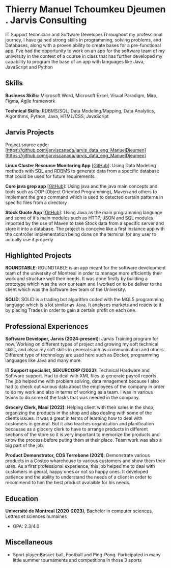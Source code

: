 # Thierry Manuel Tchoumkeu Djeumen . Jarvis Consulting

IT Support technician and Software Developer.Throughout my professional journey, I have gained strong skills in programming, solving problems, and Databases, along with a proven ability to create bases for a pre-functional app. I've had the opportunity to work on an app for the software team of my university in the context of a course in class that has further developed my capability to program the base of an app with languages like Java, JavaScript and Python

## Skills

**Business Skills:** Microsoft Word, Microsoft Excel, Visual Paradigm, Miro, Figma, Agile framework

**Technical Skills:** RDBMS/SQL, Data Modeling/Mapping, Data Analytics, Algorithms, Python, Java, HTML/CSS, JavaScript

## Jarvis Projects

Project source code: [https://github.com/jarviscanada/jarvis_data_eng_ManuelDjeumen](https://github.com/jarviscanada/jarvis_data_eng_ManuelDjeumen)


**Linux Cluster Resource Monitoring App** [[GitHub](https://github.com/jarviscanada/jarvis_data_eng_ManuelDjeumen/tree/master/linux_sql)]: Using Data Modeling methods with SQL and RDBMS to generate data from a specific database that could be used for future requirements.

**Core java grep app** [[GitHub](https://github.com/jarviscanada/jarvis_data_eng_ManuelDjeumen/tree/master/core_java)]: Using java and the java main concepts and tools such as OOP (Object Oriented Programming), Maven and others to implement the grep command which is used to detected certain patterns in specific files from a directory

**Stock Quote App** [[GitHub](https://github.com/jarviscanada/jarvis_data_eng_ManuelDjeumen/tree/master/core_java/jdbc)]: Using Java as the main programming language and some of it's main modules such as HTTP, JSON and SQL modules imported by the use of Maven to take Stock data from a specific server and store it into a database. The project is conceive like a first instance app with the controller implementation being done on the terminal for any user to actually use it properly


## Highlighted Projects
**ROUNDTABLE**: ROUNDTABLE is an app meant for the software development team of the university of Montreal in order to manage more efficiently their work and structure well their needs. It was done firstly by building a prototype which was the wor our team and I worked on to be deliver to the client which was the Software dev team of the University.

**SOLID**: SOLID is a trading bot algorithm coded with the MQL5 programming language which is a lot similar as Java. It analyses markets and reacts to it by placing Trades in order to gain a certain profit on each one.


## Professional Experiences

**Software Developer, Jarvis (2024-present)**: Jarvis Training program for now. Working on different types of project and growing my soft technical skills, and alsso my soft skills in general such as communication and others. Different type of technology are used here such as Docker, programming languages like Java and many more.

**IT Support specialist, SEKURCORP (2023)**: Technical Hardware and Software support. Had to deal with XML files to generate payroll reports. The job helped me with problem solving, data mnagement because I also had to check out various data about the employees of the company in order to do my work and also in terms of working as a team. I was in various teams to do some of the tasks that was needed in the company.

**Grocery Clerk, Maxi (2022)**: Helping client with their sales in the shop; organizing the products in the shop and also dealing with some of the clients issues. It was a great in terms of learning how to deal with customers in general. But it also teaches organization and planification becausse as a glocery clerk to have to arrange products in different sections of the store so it is very important to memorize the products and know the process before puting them at their place. Team work was also a big part of the job.

**Product Demonstrator, CDS Terrebone (2021)**: Demonstrate various products in a Costco wharehouse to various customers and show them their uses. As a first professional experience, this job helped me to deal with customers in genral, happy ones or not so happy ones. It developed patience and the ability to understand the needs of a client in order to recommend to him the best product avalaible for his needs.


## Education
**Université de Montreal (2020-2023)**, Bachelor in computer sciences, Lettres et sciences humaines
- GPA: 2.3/4.0


## Miscellaneous
- Sport player:Basket-ball, Football and Ping-Pong. Participated in many little summer tournaments and competitions in those 3 sports